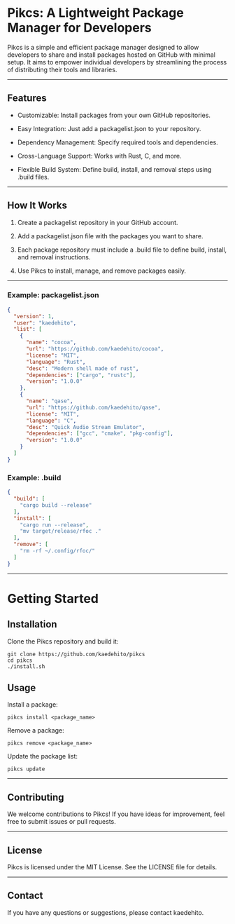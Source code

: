 # Pikcs: A Lightweight Package Manager for Developers

Pikcs is a simple and efficient package manager designed to allow developers to share and install packages hosted on GitHub with minimal setup. It aims to empower individual developers by streamlining the process of distributing their tools and libraries.


---

## Features

- Customizable: Install packages from your own GitHub repositories.

- Easy Integration: Just add a packagelist.json to your repository.

- Dependency Management: Specify required tools and dependencies.

- Cross-Language Support: Works with Rust, C, and more.

- Flexible Build System: Define build, install, and removal steps using .build files.



---

## How It Works

1. Create a packagelist repository in your GitHub account.


2. Add a packagelist.json file with the packages you want to share.


3. Each package repository must include a .build file to define build, install, and removal instructions.


4. Use Pikcs to install, manage, and remove packages easily.




---

### Example: packagelist.json

```json
{
  "version": 1,
  "user": "kaedehito",
  "list": [
    {
      "name": "cocoa",
      "url": "https://github.com/kaedehito/cocoa",
      "license": "MIT",
      "language": "Rust",
      "desc": "Modern shell made of rust",
      "dependencies": ["cargo", "rustc"],
      "version": "1.0.0"
    },
    {
      "name": "qase",
      "url": "https://github.com/kaedehito/qase",
      "license": "MIT",
      "language": "C",
      "desc": "Quick Audio Stream Emulator",
      "dependencies": ["gcc", "cmake", "pkg-config"],
      "version": "1.0.0"
    }
  ]
}

```


### Example: .build

```json
{
  "build": [
    "cargo build --release"
  ],
  "install": [
    "cargo run --release",
    "mv target/release/rfoc ."
  ],
  "remove": [
    "rm -rf ~/.config/rfoc/"
  ]
}
```

---

# Getting Started

## Installation

Clone the Pikcs repository and build it:
```
git clone https://github.com/kaedehito/pikcs
cd pikcs
./install.sh
```

## Usage

Install a package:

```
pikcs install <package_name>
```

Remove a package:

```
pikcs remove <package_name>
```

Update the package list:

```
pikcs update
```


---

## Contributing

We welcome contributions to Pikcs! If you have ideas for improvement, feel free to submit issues or pull requests.


---

## License

Pikcs is licensed under the MIT License. See the LICENSE file for details.


---

## Contact

If you have any questions or suggestions, please contact kaedehito.

